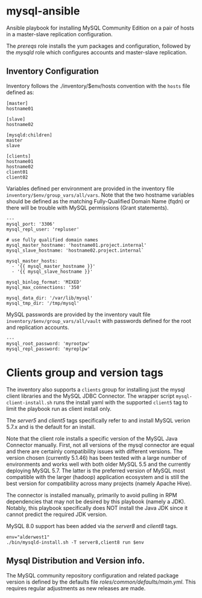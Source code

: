 mysql-ansible
=============

Ansible playbook for installing MySQL Community Edition on a pair of
hosts in a master-slave replication configuration.

The *prereqs* role installs the yum packages and configuration, followed
by the *mysqld* role which configures accounts and master-slave replication.

## Inventory Configuration

Inventory follows the ./inventory/$env/hosts convention with the `hosts`
file defined as:
```
[master]
hostname01

[slave]
hostname02

[mysqld:children]
master
slave

[clients]
hostname01
hostname02
client01
client02
```

Variables defined per environment are provided in the inventory file
`inventory/$env/group_vars/all/vars`. Note that the two hostname
variables should be defined as the matching Fully-Qualified Domain Name (fqdn)
or there will be trouble with MySQL permissions (Grant statements).
```
---
mysql_port: '3306'
mysql_repl_user: 'repluser'

# use fully qualified domain names
mysql_master_hostname: 'hostname01.project.internal'
mysql_slave_hostname: 'hostname02.project.internal`

mysql_master_hosts:
  - '{{ mysql_master_hostname }}'
  - '{{ mysql_slave_hostname }}'

mysql_binlog_format: 'MIXED'
mysql_max_connections: '350'

mysql_data_dir: '/var/lib/mysql'
mysql_tmp_dir: '/tmp/mysql'
```

MySQL passwords are provided by the inventory vault file
`inventory/$env/group_vars/all/vault` with passwords defined for the root
and replication accounts.
```
---
mysql_root_password: 'myrootpw'
mysql_repl_password: 'myreplpw'
```

# Clients group and version tags

The inventory also supports a `clients` group for installing just the
mysql client libraries and the MySQL JDBC Connector.  The wrapper
script `mysql-client-install.sh` runs the install yaml with the
supported `client5` tag to limit the playbook run as client install only.

The *server5* and *client5* tags specifically refer to and install MySQL
verion 5.7.x and is the default for an install.

Note that the client role installs a specific version of the MySQL Java
Connector manually.  First, not all versions of the mysql connector are equal
and there are certainly compatibility issues with different versions. The
version chosen (currently 5.1.46) has been tested with a large number of
environments and works well with both older MySQL 5.5 and the currently
deploying MySQL 5.7.  The latter is the preferred version of MySQL most
compatible with the larger (hadoop) application ecosystem and is still the 
best version for compatibility across many projects (namely Apache Hive).

The connector is installed manually, primarily to avoid pulling in RPM
dependencies that may not be desired by this playbook (namely a JDK). 
Notably, this playbook specifically does NOT install the Java JDK since 
it cannot predict the required JDK version.

MySQL 8.0 support has been added via the *server8* and *client8* tags.
```
env="alderwest1"
./bin/mysqld-install.sh -T server8,client8 run $env
```

## Mysql Distribution and Version info.

The MySQL community repository configuration and related package version 
is defined by the defaults file *roles/common/defaults/main.yml*. This 
requires regular adjustments as new releases are made.